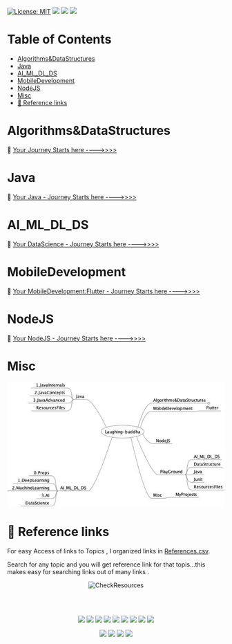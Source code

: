 
[![License: MIT](https://img.shields.io/badge/License-MIT-yellow.svg)](https://opensource.org/licenses/MIT)
<a href="https://www.linkedin.com/in/charankumarp" alt=""><img src="https://img.shields.io/badge/-blue?logo=linkedin"/></a>
<a href="https://www.facebook.com/charanraj11" alt=""><img src="https://img.shields.io/badge/-lightblue?logo=facebook"/></a>
<a href="https://twitter.com/intent/tweet?text=Found%20this%20Very%20interesting%20for%20learning%20Most%20of%20the%20demanding%20technologies%20explained%20in%20simple%20way:&url=https%3A%2F%2Fgithub.com%2Fcharankumarpalla%2Flaughing-buddha" alt=""><img src="https://img.shields.io/twitter/url?style=social&url=https://github.com/charankumarpalla/laughing-buddha"/></a> 

Table of Contents
=================

   * [Algorithms&amp;DataStructures](#algorithmsdatastructures)
   * [Java](#java)
   * [AI_ML_DL_DS](#ai_ml_dl_ds)
   * [MobileDevelopment](#mobiledevelopment)
   * [NodeJS](#nodejs)
   * [Misc](#misc)
   * [<g-emoji class="g-emoji" alias="link" fallback-src="https://github.githubassets.com/images/icons/emoji/unicode/1f517.png">🔗</g-emoji>  Reference links](#link--reference-links)



# Algorithms&DataStructures


🏁 [Your Journey Starts here ---->>>>](Algorithms&DataStructures/Readme.md)
# Java 

🏁 [Your Java - Journey Starts here ---->>>>](Java/README.md)


# AI_ML_DL_DS

🏁 [Your DataScience - Journey Starts here ---->>>>](AI_ML_DL_DS/README.md)


# MobileDevelopment


🏁 [Your MobileDevelopment:Flutter - Journey Starts here ---->>>>](MobileDevelopment/Flutter/ReadMe.md)


# NodeJS

🏁 [Your NodeJS - Journey Starts here ---->>>>](NodeJS/README.md)


# Misc



  <p align="center"> 
    <img src="PlayGround/ResourcesFiles/Laughing-buddha.jpeg" alt="CheckResources">
 </p>




# :link:  Reference links

For easy Access of links to Topics , I organized links in [References.csv](References.csv).

Search for any topic and you will get reference link for that topis...this makes easy for searching links out of many links .



  <p align="center"> 
    <img src="PlayGround/ResourcesFiles/Java/Pictures/CheckResources.gif" alt="CheckResources">
 </p>


<br>
<br>

</p>
<p align="center">
<a alt="Repo Size"><img src="https://img.shields.io/github/repo-size/charankumarpalla/laughing-buddha?color=Green&label=Repo%20Size&logo=Charan"/></a>
<a alt="Code Size"><img src="https://img.shields.io/github/languages/code-size/charankumarpalla/laughing-buddha?color=Green&label=Code%20Size&logo=Charan"/></a>
<a alt="Open Issues"><img src="https://img.shields.io/github/issues-raw/charankumarpalla/laughing-buddha?color=Green&logo=Charan"/></a>
<a alt="Closed Issues"><img src="https://img.shields.io/github/issues-closed-raw/charankumarpalla/laughing-buddha?color=Green&logo=Charan"/></a>
<a alt="Pull Request Open"><img src="https://img.shields.io/github/issues-pr-raw/charankumarpalla/laughing-buddha?color=Green&logo=Charan"/></a>
<a alt="Closed PR"><img src="https://img.shields.io/github/issues-pr-closed-raw/charankumarpalla/laughing-buddha?color=Green&logo=Charan"/></a>
<a alt="Commits"><img src="https://img.shields.io/github/commit-activity/y/charankumarpalla/laughing-buddha?color=green&label=Commits"/></a>
<a alt="Last Commit "><img src="https://img.shields.io/github/last-commit/charankumarpalla/laughing-buddha/development?color=green"/></a>
<a alt=""><img src="https://img.shields.io/github/languages/top/charankumarpalla/laughing-buddha?color=green"/></a> 
<!-- <a alt=""><img src=""/></a>  -->

</p>


</p>
<p align="center">
<a href="https://www.linkedin.com/in/charankumarp" alt=""><img src="https://img.shields.io/badge/-blue?logo=linkedin"/></a>
<a href="https://www.facebook.com/charanraj11" alt=""><img src="https://img.shields.io/badge/-lightblue?logo=facebook"/></a>
<a alt=""><img src="https://img.shields.io/github/languages/count/charankumarpalla/laughing-buddha?color=green"/></a> 
<a href="https://twitter.com/intent/follow?screen_name=CharanKumaPalla" alt=""><img src="https://img.shields.io/twitter/follow/CharanKumaPalla?label=Follow&style=social"/></a> 



</p>









<!-- ![](https://img.shields.io/twitter/follow/CharanKumaPalla?label=Charan&style=social)  -->


<!-- ![](https://img.shields.io/github/languages/count/charankumarpalla/laughing-buddha?color=green) -->




<!-- ![](https://img.shields.io/github/languages/top/charankumarpalla/laughing-buddha?color=green) -->
<!-- [![](http://hits.dwyl.io/charankumarpalla/laughing-buddha.svg)](http://hits.dwyl.io/charankumarpalla/laughing-buddha) -->
<!-- ![](https://img.shields.io/gitter/room/charankumarpalla/laughing-buddha?color=green) -->

<!-- ![](https://img.shields.io/github/repo-size/charankumarpalla/laughing-buddha?color=Green&label=Repo%20Size&logo=Charan) -->

<!-- ![Code Size](https://img.shields.io/github/languages/code-size/charankumarpalla/laughing-buddha?color=Green&label=Code%20Size&logo=Charan) -->

<!-- ![](https://img.shields.io/github/issues-raw/charankumarpalla/laughing-buddha?color=Green&logo=Charan) -->

<!-- ![](https://img.shields.io/github/issues-closed-raw/charankumarpalla/laughing-buddha?color=Green&logo=Charan) -->

<!-- ![](https://img.shields.io/github/issues-pr-raw/charankumarpalla/laughing-buddha?color=Green&logo=Charan) -->


<!-- ![](https://img.shields.io/github/issues-pr-closed-raw/charankumarpalla/laughing-buddha?color=Green&logo=Charan) -->


<!-- ![github downloads](https://img.shields.io/github/downloads/charankumarpalla/laughing-buddha/total?color=Green&label=Code%20Size&logo=Charan) -->

<!-- ![](https://img.shields.io/charankumarpalla/laughing-buddha?color=Green&logo=Charan) -->


<!-- ![](https://img.shields.io/github/commit-activity/y/charankumarpalla/laughing-buddha?color=green) -->


<!-- ![](https://img.shields.io/github/last-commit/charankumarpalla/laughing-buddha/development?label=Commit%20To%20Developemnt&color=green) -->


<!-- [![](https://img.shields.io/badge/-blue?logo=linkedin)](https://www.linkedin.com/in/charankumarp)

[![](https://img.shields.io/badge/-lightblue?logo=facebook)](https://www.facebook.com/charanraj11) -->



<!-- [![HitCount](http://hits.dwyl.com/dwyl/start-here.svg)](http://hits.dwyl.com/dwyl/start-here)

[![HitCount](http://hits.dwyl.com/dwyl/repo-badges.svg)](http://hits.dwyl.com/dwyl/repo-badges) -->

<!-- 🏁 -->
<!-- 📃 -->